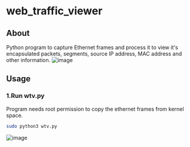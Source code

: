 # web_traffic_viewer

## About

Python program to capture Ethernet frames and process it to view it's encapsulated packets, segments, source IP address, MAC address and other information.
![image](https://github.com/hrs00/web_traffic_viewer/assets/135930294/0bf055c0-94bf-4a7b-88a4-1ff0b2baff5e)

 
## Usage

### 1.Run wtv.py

Program needs root permission to copy the ethernet frames from kernel space.

```bash
sudo python3 wtv.py
```
![image](https://github.com/hrs00/web_traffic_viewer/assets/135930294/ca16ca8f-0d88-460b-b7a8-51416c84b7d1)



